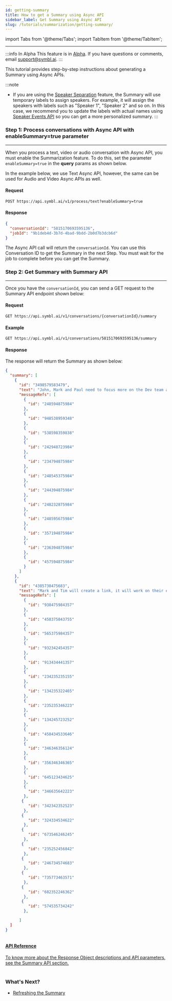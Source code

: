 ```yaml
---
id: getting-summary
title: How to get a Summary using Async API
sidebar_label: Get Summary using Async API
slug: /tutorials/summarization/getting-summary/
---
```

import Tabs from '@theme/Tabs';
import TabItem from '@theme/TabItem';

---

:::info In Alpha
This feature is in [Alpha](/docs/product-releases). If you have questions or comments, email [support@symbl.ai](mailto:support@symbl.ai).
:::

This tutorial provides step-by-step instructions about generating a Summary using Async APIs. 

:::note
- If you are using the [Speaker Separation](/docs/async-api/tutorials/get-speaker-separation-audio-video/) feature, the Summary will use temporary labels to assign speakers. For example, it will assign the speakers with labels such as "Speaker 1", "Speaker 2" and so on. In this case, we recommend you to update the labels with actual names using [Speaker Events API](/docs/conversation-api/speaker-events) so you can get a more personalized summary. 
:::

### Step 1: Process conversations with Async API with enableSummary=true parameter
---

When you process a text, video or audio conversation with Async API, you must enable the Summarization feature. To do this, set the parameter `enableSummary=true` in the **query** params as shown below.

In the example below, we use Text Async API, however, the same can be used for Audio and Video Async APIs as well. 

#### Request 

`POST https://api.symbl.ai/v1/process/text?enableSummary=true`

#### Response

```json
{
  "conversationId": "5815170693595136",
  "jobId": "9b1deb4d-3b7d-4bad-9bdd-2b0d7b3dcb6d"
}
```

The Async API call will return the `conversationId`. You can use this Conversation ID to get the Summary in the next Step. 
You must wait for the job to complete before you can get the Summary. 

### Step 2: Get Summary with Summary API
---

Once you have the `conversationId`, you can send a GET request to the Summary API endpoint shown below:

#### Request 

`GET https://api.symbl.ai/v1/conversations/{conversationId}/summary`

#### Example 

`GET https://api.symbl.ai/v1/conversations/5815170693595136/summary`

#### Response

The response will return the Summary as shown below:

```json
{
  "summary": [
    {
      "id": "3498579583479",
      "text": "John, Mark and Paul need to focus more on the Dev team and on the product. In order to focus on the sales hires, Paul needs to know which geographies they should focus on.",
      "messageRefs": [
        {
          "id": "248594875984"
        },
        {
          "id": "948538959348"
        },
        {
          "id": "538598359838"
        },
        {
          "id": "242948723984"
        },
        {
          "id": "234794875984"
        },
        {
          "id": "248545375984"
        },
        {
          "id": "244394875984"
        },
        {
          "id": "248232875984"
        },
        {
          "id": "248595675984"
        },
        {
          "id": "357194875984"
        },
        {
          "id": "236394875984"
        },
        {
          "id": "457594875984"
        }
      ]
    },
    {
      "id": "4385738475683",
      "text": "Mark and Tim will create a link, it will work on their environment and use the same API. The video placement will use a cookie. The idea is to eliminate effort on the consultancy team. Mark suggests a negation using cookies. Rob and Tim agree that it simplifies things on their end.",
      "messageRefs": [
        {
          "id": "938475984357"
        },
        {
          "id": "458375843755"
        },
        {
          "id": "565375984357"
        },
        {
          "id": "932342454357"
        },
        {
          "id": "913434441357"
        },
        {
          "id": "234235235155"
        },
        {
          "id": "134235322465"
        },
        {
          "id": "235235346223"
        },
        {
          "id": "134245723252"
        },
        {
          "id": "458434533646"
        },
        {
          "id": "346346356124"
        },
        {
          "id": "356346346365"
        },
        {
          "id": "645123434625"
        },
        {
          "id": "346635642223"
        },
       {
          "id": "342342352523"
        },
       {
          "id": "324334534622"
        },
       {
          "id": "673546246245"
        },
       {
          "id": "235252456842"
        },
       {
          "id": "246734574683"
        },
       {
          "id": "735773463571"
        },
       {
          "id": "682352246362"
        },
       {
          "id": "574535734242"
        },

      ]
  ]
}
```

<div class="row">
  <div class="column">
    <div class="card"><a href="/docs/conversation-api/summary"><h4>API Reference</h4>To know more about the Response Object descriptions and API parameters, see the Summary API section.</a></div>
  </div>
</div>
<br/>

### What's Next? 

- [Refreshing the Summary](/docs/tutorials/summarization/refreshing-summary) 

